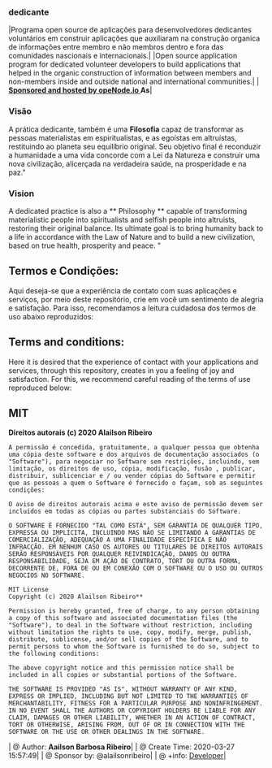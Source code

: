 ### dedicante

|Programa open source de aplicações para desenvolvedores dedicantes voluntários em construir aplicações que auxiliaram na construção organica de informações entre membro e não membros dentro e fora das comunidades nascionais e internacionais.|
|Open source application program for dedicated volunteer developers to build applications that helped in the organic construction of information between members and non-members inside and outside national and international communities.|
|**<a href="https://www.openode.io/"> Sponsored and hosted by opeNode.io </a> As**|

### Visão
A prática dedicante, também é uma **Filosofia** capaz de transformar as pessoas materialistas em espiritualistas, e as egoístas em altruístas, restituindo ao planeta seu equilíbrio original. Seu objetivo final é reconduzir a humanidade a uma vida concorde com a Lei da Natureza e construir uma nova civilização, alicerçada na verdadeira saúde, na prosperidade e na paz."

### Vision
A dedicated practice is also a ** Philosophy ** capable of transforming materialistic people into spiritualists and selfish people into altruists, restoring their original balance. Its ultimate goal is to bring humanity back to a life in accordance with the Law of Nature and to build a new civilization, based on true health, prosperity and peace. "

## Termos e Condições:
Aqui deseja-se que a experiência de contato com suas aplicações e serviços, por meio deste repositório, crie em você um sentimento de alegria e satisfação. Para isso, recomendamos a leitura cuidadosa dos termos de uso abaixo reproduzidos:

## Terms and conditions:
Here it is desired that the experience of contact with your applications and services, through this repository, creates in you a feeling of joy and satisfaction. For this, we recommend careful reading of the terms of use reproduced below:

## MIT
**Direitos autorais (c) 2020 Alailson Ribeiro**

```
A permissão é concedida, gratuitamente, a qualquer pessoa que obtenha uma cópia deste software e dos arquivos de documentação associados (o "Software"), para negociar no Software sem restrições, incluindo, sem limitação, os direitos de uso, cópia, modificação, fusão , publicar, distribuir, sublicenciar e / ou vender cópias do Software e permitir que as pessoas a quem o Software é fornecido o façam, sob as seguintes condições:

O aviso de direitos autorais acima e este aviso de permissão devem ser incluídos em todas as cópias ou partes substanciais do Software.

O SOFTWARE É FORNECIDO "TAL COMO ESTÁ", SEM GARANTIA DE QUALQUER TIPO, EXPRESSA OU IMPLÍCITA, INCLUINDO MAS NÃO SE LIMITANDO A GARANTIAS DE COMERCIALIZAÇÃO, ADEQUAÇÃO A UMA FINALIDADE ESPECÍFICA E NÃO INFRACÇÃO. EM NENHUM CASO OS AUTORES OU TITULARES DE DIREITOS AUTORAIS SERÃO RESPONSÁVEIS POR QUALQUER REIVINDICAÇÃO, DANOS OU OUTRA RESPONSABILIDADE, SEJA EM AÇÃO DE CONTRATO, TORT OU OUTRA FORMA, DECORRENTE DE, FORA DE OU EM CONEXÃO COM O SOFTWARE OU O USO OU OUTROS NEGOCIOS NO SOFTWARE.

MIT License
Copyright (c) 2020 Alailson Ribeiro**

Permission is hereby granted, free of charge, to any person obtaining a copy of this software and associated documentation files (the "Software"), to deal in the Software without restriction, including without limitation the rights to use, copy, modify, merge, publish, distribute, sublicense, and/or sell copies of the Software, and to permit persons to whom the Software is furnished to do so, subject to the following conditions:

The above copyright notice and this permission notice shall be included in all copies or substantial portions of the Software.

THE SOFTWARE IS PROVIDED "AS IS", WITHOUT WARRANTY OF ANY KIND, EXPRESS OR IMPLIED, INCLUDING BUT NOT LIMITED TO THE WARRANTIES OF MERCHANTABILITY, FITNESS FOR A PARTICULAR PURPOSE AND NONINFRINGEMENT. IN NO EVENT SHALL THE AUTHORS OR COPYRIGHT HOLDERS BE LIABLE FOR ANY CLAIM, DAMAGES OR OTHER LIABILITY, WHETHER IN AN ACTION OF CONTRACT, TORT OR OTHERWISE, ARISING FROM, OUT OF OR IN CONNECTION WITH THE SOFTWARE OR THE USE OR OTHER DEALINGS IN THE SOFTWARE.
```

| @ Author: **Aailson Barbosa Ribeiro**|
| @ Create Time: 2020-03-27 15:57:49|
| @ Sponsor by: @alailsonribeiro|
| @ +info: [Developer](https://alailson.com.br/barbosa-ribeiro-about-sobre)|
